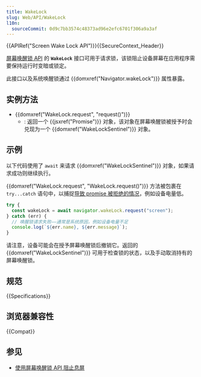 ```yaml
---
title: WakeLock
slug: Web/API/WakeLock
l10n:
  sourceCommit: 0d9c7bb3574c48373ad96e2efc6701f306a9a3af
---
```


{{APIRef("Screen Wake Lock API")}}{{SecureContext_Header}}

[屏幕唤醒锁 API](/zh-CN/docs/Web/API/Screen_Wake_Lock_API) 的 **`WakeLock`** 接口可用于请求锁，该锁阻止设备屏幕在应用程序需要保持运行时变暗或锁定。

此接口以及系统唤醒锁通过 {{domxref("Navigator.wakeLock")}} 属性暴露。

## 实例方法

- {{domxref("WakeLock.request", "request()")}}
  - : 返回一个 {{jsxref("Promise")}} 对象，该对象在屏幕唤醒锁被授予时会兑现为一个 {{domxref("WakeLockSentinel")}} 对象。

## 示例

以下代码使用了 `await` 来请求 {{domxref("WakeLockSentinel")}} 对象，如果请求成功则继续执行。

{{domxref("WakeLock.request", "WakeLock.request()")}} 方法被包裹在 `try...catch` 语句中，以捕捉[导致 promise 被拒绝的情况](/zh-CN/docs/Web/API/WakeLock/request#异常)，例如设备电量低。

```js
try {
  const wakeLock = await navigator.wakeLock.request("screen");
} catch (err) {
  // 唤醒锁请求失败——通常是系统原因，例如设备电量不足
  console.log(`${err.name}, ${err.message}`);
}
```

请注意，设备可能会在授予屏幕唤醒锁后撤销它。返回的 {{domxref("WakeLockSentinel")}} 可用于检查锁的状态，以及手动取消持有的屏幕唤醒锁。

## 规范

{{Specifications}}

## 浏览器兼容性

{{Compat}}

## 参见

- [使用屏幕唤醒锁 API 阻止息屏](https://developer.chrome.google.cn/docs/capabilities/web-apis/wake-lock/)
